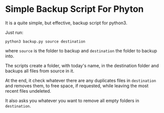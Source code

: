 # Simple Backup Script For Phyton

It is a quite simple, but effective, backup script for python3.

Just run:
```console
python3 backup.py source destination
```
where `source` is the folder to backup and `destination` the folder to backup into.

The scripts create a folder, with today's name, in the destination folder and backups all files from source in it. 

At the end, it check whatever there are any duplicates files in `destination` and removes them, to free space, if requested, while leaving the most recent files undeleted.

It also asks you whatever you want to remove all empty folders in `destination`.
